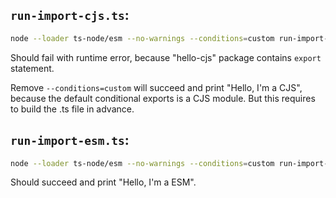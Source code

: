 ## `run-import-cjs.ts`:

```sh
node --loader ts-node/esm --no-warnings --conditions=custom run-import-cjs.ts
```

Should fail with runtime error, because "hello-cjs" package contains `export` statement.

Remove `--conditions=custom` will succeed and print "Hello, I'm a CJS", because the default conditional exports is a CJS module. But this requires to build the .ts file in advance.

## `run-import-esm.ts`:

```sh
node --loader ts-node/esm --no-warnings --conditions=custom run-import-esm.ts
```

Should succeed and print "Hello, I'm a ESM".
